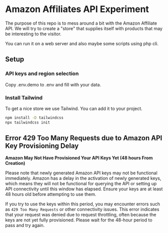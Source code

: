# Amazon Affiliates API Experiment

The purpose of this repo is to mess around a bit with the Amazon Affiliate API. We will try to create a "store" that supplies itself with products that may be interesting to the visitor.

You can run it on a web server and also maybe some scripts using php cli.

## Setup

### API keys and region selection
Copy .env.demo to .env and fill with your data.

### Install Tailwind
To get a nice store we use Tailwind. You can add it to your project.
```bash
npm install -D tailwindcss
npx tailwindcss init
```

## Error 429 Too Many Requests due to Amazon API Key Provisioning Delay

**Amazon May Not Have Provisioned Your API Keys Yet (48 hours From Creation)**

Please note that newly generated Amazon API keys may not be functional immediately. Amazon has a delay in the activation of newly generated keys, which means they will not be functional for querying the API or setting up API connectivity until this window has elapsed. Ensure your keys are at least 48 hours old before attempting to use them. 

If you try to use the keys within this period, you may encounter errors such as `429 Too Many Requests` or other connectivity issues. This error indicates that your request was denied due to request throttling, often because the keys are not yet fully provisioned. Please wait for the 48-hour period to pass and try again.
